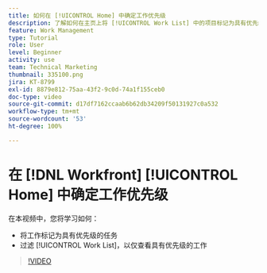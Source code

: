 ```yaml
---
title: 如何在 [!UICONTROL Home] 中确定工作优先级
description: 了解如何在主页上将 [!UICONTROL Work List] 中的项目标记为具有优先级的任务。然后过滤该列表，以查看您在  [!DNL  Workfront] 中具有优先级的工作。
feature: Work Management
type: Tutorial
role: User
level: Beginner
activity: use
team: Technical Marketing
thumbnail: 335100.png
jira: KT-8799
exl-id: 8879e812-75aa-43f2-9c0d-74a1f155ceb0
doc-type: video
source-git-commit: d17df7162ccaab6b62db34209f50131927c0a532
workflow-type: tm+mt
source-wordcount: '53'
ht-degree: 100%

---
```


# 在 [!DNL Workfront] [!UICONTROL Home] 中确定工作优先级

在本视频中，您将学习如何：

* 将工作标记为具有优先级的任务
* 过滤 [!UICONTROL Work List]，以仅查看具有优先级的工作

>[!VIDEO](https://video.tv.adobe.com/v/335100/?quality=12&learn=on&enablevpops)

